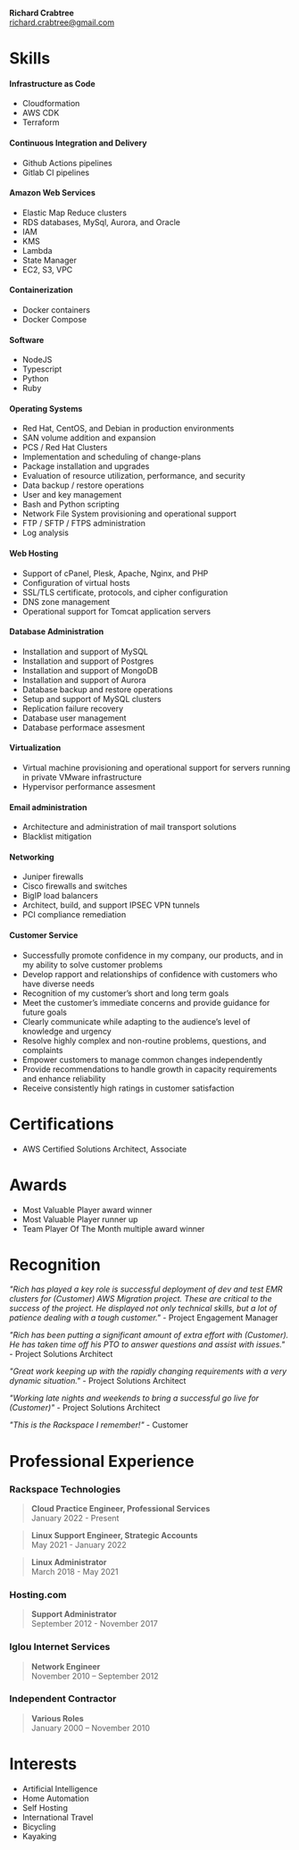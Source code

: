 **Richard Crabtree**  
richard.crabtree@gmail.com  

# Skills


#### Infrastructure as Code
+ Cloudformation
+ AWS CDK
+ Terraform

#### Continuous Integration and Delivery
+ Github Actions pipelines
+ Gitlab CI pipelines

#### Amazon Web Services
+ Elastic Map Reduce clusters
+ RDS databases, MySql, Aurora, and Oracle
+ IAM
+ KMS
+ Lambda
+ State Manager
+ EC2, S3, VPC

#### Containerization
+ Docker containers
+ Docker Compose

#### Software
+ NodeJS
+ Typescript
+ Python
+ Ruby

#### Operating Systems
+ Red Hat, CentOS, and Debian in production environments
+ SAN volume addition and expansion
+ PCS / Red Hat Clusters
+ Implementation and scheduling of change-plans
+ Package installation and upgrades
+ Evaluation of resource utilization, performance, and security
+ Data backup / restore operations 
+ User and key management
+ Bash and Python scripting
+ Network File System provisioning and operational support
+ FTP / SFTP / FTPS administration
+ Log analysis

#### Web Hosting
+ Support of cPanel, Plesk, Apache, Nginx, and PHP
+ Configuration of virtual hosts
+ SSL/TLS certificate, protocols, and cipher configuration
+ DNS zone management
+ Operational support for Tomcat application servers

#### Database Administration
+ Installation and support of MySQL
+ Installation and support of Postgres
+ Installation and support of MongoDB
+ Installation and support of Aurora
+ Database backup and restore operations
+ Setup and support of MySQL clusters
+ Replication failure recovery
+ Database user management
+ Database performace assesment

#### Virtualization
+ Virtual machine provisioning and operational support for servers running in private VMware infrastructure
+ Hypervisor performance assesment 

#### Email administration
+ Architecture and administration of mail transport solutions
+ Blacklist mitigation

#### Networking
+ Juniper firewalls
+ Cisco firewalls and switches
+ BigIP load balancers
+ Architect, build, and support IPSEC VPN tunnels
+ PCI compliance remediation

#### Customer Service
+ Successfully promote confidence in my company, our products, and in my ability to solve customer problems
+ Develop rapport and relationships of confidence with customers who have diverse needs
+ Recognition of my customer’s short and long term goals
+ Meet the customer’s immediate concerns and provide guidance for future goals
+ Clearly communicate while adapting to the audience’s level of knowledge and urgency
+ Resolve highly complex and non-routine problems, questions, and complaints 
+ Empower customers to manage common changes independently
+ Provide recommendations to handle growth in capacity requirements and enhance reliability
+ Receive consistently high ratings in customer satisfaction


# Certifications
+ AWS Certified Solutions Architect, Associate


# Awards
+ Most Valuable Player award winner
+ Most Valuable Player runner up
+ Team Player Of The Month multiple award winner


# Recognition
*"Rich has played a key role is successful deployment of dev and test EMR clusters for (Customer) AWS Migration project. These are critical to the success of the project. He displayed not only technical skills, but a lot of patience dealing with a tough customer."* - Project Engagement Manager  

*"Rich has been putting a significant amount of extra effort with (Customer). He has taken time off his PTO to answer questions and assist with issues."* - Project Solutions Architect  

*"Great work keeping up with the rapidly changing requirements with a very dynamic situation."* - Project Solutions Architect  

*"Working late nights and weekends to bring a successful go live for (Customer)"* - Project Solutions Architect  

*"This is the Rackspace I remember!"* - Customer  




# Professional Experience  

### Rackspace Technologies  
> **Cloud Practice Engineer, Professional Services**  
January 2022 - Present
 
> **Linux Support Engineer, Strategic Accounts**  
May 2021 - January 2022

> **Linux Administrator**  
March 2018 - May 2021

### Hosting.com  
> **Support Administrator**  
September 2012 - November 2017 

### Iglou Internet Services  
> **Network Engineer**   
November 2010 – September 2012 

### Independent Contractor   
> **Various Roles**   
January 2000 – November 2010 

# Interests  
+ Artificial Intelligence
+ Home Automation 
+ Self Hosting
+ International Travel
+ Bicycling
+ Kayaking
